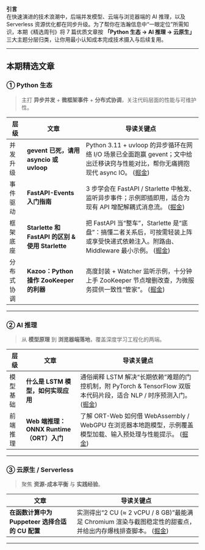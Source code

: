 **引言**  
在快速演进的技术浪潮中，后端并发模型、云端与浏览器端的 AI 推理，以及 Serverless 资源优化都在同步升级。为了帮你在浩瀚信息中“一眼定位”所需知识，本期《精选周刊》将 7 篇优质文章按 **「Python 生态 → AI 推理 → 云原生」** 三大主题分层归类，让你用最小认知成本完成技术摄入与后续复用。

* * *

## 本期精选文章

### ① Python 生态

> 主打 **异步并发** + **微框架事件** + **分布式协调**，关注代码层面的性能与可维护性。

| 层级    | 文章                                         | 导读关键点                                                                                                                                                                                                    |
| ----- | ------------------------------------------ | -------------------------------------------------------------------------------------------------------------------------------------------------------------------------------------------------------- |
| 并发升级  | **gevent 已死，请用 asyncio 或 uvloop**          | Python 3.11 + uvloop 的异步循环在网络 I/O 场景已全面跑赢 gevent；文中给出迁移诀窍与性能对比，帮你无痛拥抱现代 async IO。 ([掘金](https://juejin.cn/post/7505357994621337638?utm_source=chatgpt.com "gevent已死，请用asyncio或者uvloop - 稀土掘金"))          |
| 事件驱动  | **FastAPI-Events 入门指南**                    | 3 步学会在 FastAPI / Starlette 中触发、监听异步事件；示例即插即用，适合为现有 API 增配解耦式消息流。 ([掘金](https://juejin.cn/post/7505952781288341555?utm_source=chatgpt.com "FastAPI-Events 入门指南 - 稀土掘金"))                                  |
| 框架底座  | **Starlette 和 FastAPI 的区别 & 使用 Starlette** | 把 FastAPI 当“整车”，Starlette 是“底盘”：搞懂二者关系后，可按需轻装上阵或享受快递式依赖注入。附路由、Middleware 最小示例。 ([掘金](https://juejin.cn/post/7505969919029166117?utm_source=chatgpt.com "Starlette 和FastAPI 有什么区别，如何使用Starlette - 稀土掘金")) |
| 分布式协调 | **Kazoo：Python 操作 ZooKeeper 的利器**          | 高度封装 + Watcher 监听示例，十分钟上手 ZooKeeper 节点增删改查，为微服务提供一致性“管家”。 ([掘金](https://juejin.cn/post/7505357994621370406?utm_source=chatgpt.com "Kazoo：Python 操作ZooKeeper 的利器 - 稀土掘金"))                                |

* * *

### ② AI 推理

> 从 **模型原理** 到 **浏览器端落地**，覆盖深度学习工程化的两端。

| 层级   | 文章                              | 导读关键点                                                                                                                                                                                |
| ---- | ------------------------------- | ------------------------------------------------------------------------------------------------------------------------------------------------------------------------------------ |
| 模型基础 | **什么是 LSTM 模型，如何实现应用**          | 通俗阐释 LSTM 解决“长期依赖”难题的门控机制，附 PyTorch & TensorFlow 双版本代码片段，适合 NLP / 时序预测入门。 ([掘金](https://juejin.cn/post/7505310533714853938?utm_source=chatgpt.com "什么是LSTM模型，如何实现LSTM模型的应用 - 稀土掘金")) |
| 前端推理 | **Web 端推理：ONNX Runtime（ORT）入门** | 了解 ORT-Web 如何借 WebAssembly / WebGPU 在浏览器本地跑模型，示例覆盖模型加载、输入预处理与性能提示。 ([掘金](https://juejin.cn/post/7373669988387602443?utm_source=chatgpt.com "Web推理- ONNX Runtime 入门随着浏览器的的特性不断升级"))   |

* * *

### ③ 云原生 / Serverless

> 聚焦 **资源-成本平衡** 与 **实践经验**。

| 文章                                | 导读关键点                                                                                                                                                                              |
| --------------------------------- | ---------------------------------------------------------------------------------------------------------------------------------------------------------------------------------- |
| **在函数计算中为 Puppeteer 选择合适的 CU 配置** | 实测得出“2 CU (≈ 2 vCPU / 8 GB)”最能满足 Chromium 渲染与截图稳定性的甜蜜点，并给出内存爆栈排查脚本。 ([掘金](https://juejin.cn/post/7505756104934604837?utm_source=chatgpt.com "在函数计算中为Puppeteer 选择合适的CU 配置 - 稀土掘金")) |

* * *

